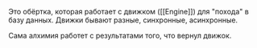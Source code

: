 Это обёртка, которая работает с движком ([[Engine]]) для "похода" в базу данных. Движки бывают разные, синхронные, асинхронные.

Сама алхимия работет с результатами того, что вернул движок.